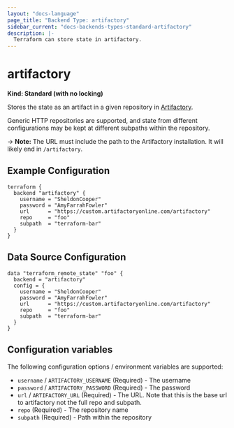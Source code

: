 ```yaml
---
layout: "docs-language"
page_title: "Backend Type: artifactory"
sidebar_current: "docs-backends-types-standard-artifactory"
description: |-
  Terraform can store state in artifactory.
---
```


# artifactory

**Kind: Standard (with no locking)**

Stores the state as an artifact in a given repository in
[Artifactory](https://www.jfrog.com/artifactory/).

Generic HTTP repositories are supported, and state from different
configurations may be kept at different subpaths within the repository.

-> **Note:** The URL must include the path to the Artifactory installation.
It will likely end in `/artifactory`.

## Example Configuration

```hcl
terraform {
  backend "artifactory" {
    username = "SheldonCooper"
    password = "AmyFarrahFowler"
    url      = "https://custom.artifactoryonline.com/artifactory"
    repo     = "foo"
    subpath  = "terraform-bar"
  }
}
```

## Data Source Configuration

```hcl
data "terraform_remote_state" "foo" {
  backend = "artifactory"
  config = {
    username = "SheldonCooper"
    password = "AmyFarrahFowler"
    url      = "https://custom.artifactoryonline.com/artifactory"
    repo     = "foo"
    subpath  = "terraform-bar"
  }
}
```

## Configuration variables

The following configuration options / environment variables are supported:

 * `username` / `ARTIFACTORY_USERNAME` (Required) - The username
 * `password` / `ARTIFACTORY_PASSWORD` (Required) - The password
 * `url` / `ARTIFACTORY_URL` (Required) - The URL. Note that this is the base url to artifactory not the full repo and subpath.
 * `repo` (Required) - The repository name
 * `subpath` (Required) - Path within the repository
